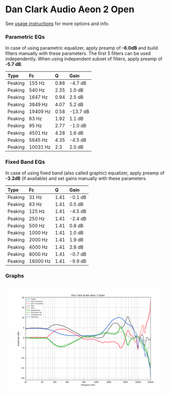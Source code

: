 # Dan Clark Audio Aeon 2 Open
See [usage instructions](https://github.com/jaakkopasanen/AutoEq#usage) for more options and info.

### Parametric EQs
In case of using parametric equalizer, apply preamp of **-6.0dB** and build filters manually
with these parameters. The first 5 filters can be used independently.
When using independent subset of filters, apply preamp of **-5.7 dB**.

| Type    | Fc       |    Q | Gain     |
|:--------|:---------|:-----|:---------|
| Peaking | 155 Hz   | 0.88 | -4.7 dB  |
| Peaking | 540 Hz   | 2.35 | 1.0 dB   |
| Peaking | 1647 Hz  | 0.94 | 2.5 dB   |
| Peaking | 3849 Hz  | 4.07 | 5.2 dB   |
| Peaking | 19409 Hz | 0.58 | -13.7 dB |
| Peaking | 63 Hz    | 1.92 | 1.1 dB   |
| Peaking | 95 Hz    | 2.77 | -1.0 dB  |
| Peaking | 4501 Hz  | 4.28 | 1.6 dB   |
| Peaking | 5645 Hz  | 4.35 | -4.5 dB  |
| Peaking | 10031 Hz | 2.3  | 2.0 dB   |

### Fixed Band EQs
In case of using fixed band (also called graphic) equalizer, apply preamp of **-3.2dB**
(if available) and set gains manually with these parameters.

| Type    | Fc       |    Q | Gain    |
|:--------|:---------|:-----|:--------|
| Peaking | 31 Hz    | 1.41 | -0.1 dB |
| Peaking | 63 Hz    | 1.41 | 0.5 dB  |
| Peaking | 125 Hz   | 1.41 | -4.5 dB |
| Peaking | 250 Hz   | 1.41 | -2.4 dB |
| Peaking | 500 Hz   | 1.41 | 0.8 dB  |
| Peaking | 1000 Hz  | 1.41 | 1.0 dB  |
| Peaking | 2000 Hz  | 1.41 | 1.9 dB  |
| Peaking | 4000 Hz  | 1.41 | 2.8 dB  |
| Peaking | 8000 Hz  | 1.41 | -0.7 dB |
| Peaking | 16000 Hz | 1.41 | -9.9 dB |

### Graphs
![](./Dan%20Clark%20Audio%20Aeon%202%20Open.png)